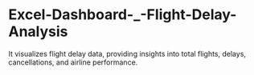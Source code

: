 # Excel-Dashboard-_-Flight-Delay-Analysis
It visualizes flight delay data, providing insights into total flights, delays, cancellations, and airline performance.
